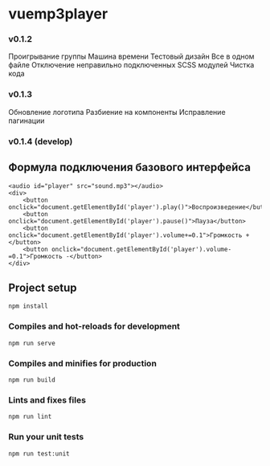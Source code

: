 ﻿# vuemp3player

### v0.1.2
Проигрывание группы Машина времени
Тестовый дизайн
Все в одном файле
Отключение неправильно подключенных SCSS модулей
Чистка кода

### v0.1.3
Обновление логотипа
Разбиение на компоненты
Исправление пагинации

### v0.1.4 (develop)

## Формула подключения базового интерфейса
```
<audio id="player" src="sound.mp3"></audio>
<div>
	<button onclick="document.getElementById('player').play()">Воспроизведение</button>
	<button onclick="document.getElementById('player').pause()">Пауза</button>
	<button onclick="document.getElementById('player').volume+=0.1">Громкость +</button>
	<button onclick="document.getElementById('player').volume-=0.1">Громкость -</button>
</div>
```

## Project setup
```
npm install
```

### Compiles and hot-reloads for development
```
npm run serve
```

### Compiles and minifies for production
```
npm run build
```

### Lints and fixes files
```
npm run lint
```

### Run your unit tests
```
npm run test:unit
```
